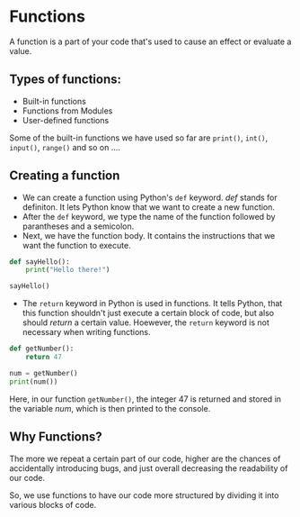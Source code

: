 # Functions

A function is a part of your code that's used to cause an effect or evaluate a value.

## Types of functions:
* Built-in functions 
* Functions from Modules
* User-defined functions

Some of the built-in functions we have used so far are `print()`, `int()`, `input()`, `range()` and so on ....

## Creating a function

* We can create a function using Python's `def` keyword. _def_ stands for definiton. It lets Python know that we want to create a new function.
* After the `def` keyword, we type the name of the function followed by parantheses and a semicolon.
* Next, we have the function body. It contains the instructions that we want the function to execute. 

```python
def sayHello():
    print("Hello there!")

sayHello()
```
*  The `return` keyword in Python is used in functions. It tells Python, that this function shouldn't just execute a certain block of code, but  also should _return_ a certain value. Hoewever, the `return` keyword is not necessary when writing functions.
```python
def getNumber():
    return 47

num = getNumber()
print(num())
```
Here, in our function `getNumber()`, the integer 47 is returned and stored in the variable _num_, which is then printed to the console.

## Why Functions?

The more we repeat a certain part of our code, higher are the chances of accidentally introducing bugs, and just overall decreasing the readability of our code.

So, we use functions to have our code more structured by dividing it into various blocks of code.